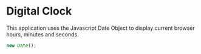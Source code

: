 # Digital Clock

This application uses the Javascript Date Object to display current browser hours, minutes and seconds.

```js
new Date();
```
